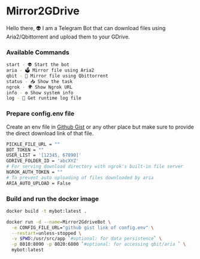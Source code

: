 # Mirror2GDrive
Hello there, 👽 I am a Telegram Bot that can download files using Aria2/Qbittorrent and upload them to your GDrive.

### Available Commands
```sh
start - 👽 Start the bot
aria - 🗳 Mirror file using Aria2
qbit - 🧲 Mirror file using Qbittorrent
status - 📥 Show the task
ngrok - 🌍 Show Ngrok URL
info - ⚙️ Show system info
log - 📄 Get runtime log file
```

### Prepare config.env file
Create an env file in [Github Gist](https://gist.github.com/) or any other place but make sure to provide the direct download link of that file.
```sh
PICKLE_FILE_URL = ""
BOT_TOKEN = ""
USER_LIST = '[12345, 67890]'
GDRIVE_FOLDER_ID = 'abcXYZ'
# For serving download directory with ngrok's built-in file server
NGROK_AUTH_TOKEN = ""
# To prevent auto uploading of files downloaded by aria
ARIA_AUTO_UPLOAD = False
```

### Build and run the docker image
```sh
docker build -t mybot:latest .

docker run -d --name=Mirror2GdriveBot \
  -e CONFIG_FILE_URL="github gist link of config.env" \
  --restart=unless-stopped \
  -v $PWD:/usr/src/app `#optional: for data persistence` \
  -p 8010:8090 -p 8020:6800 `#optional: for accessing qbit/aria ` \
  mybot:latest
```
